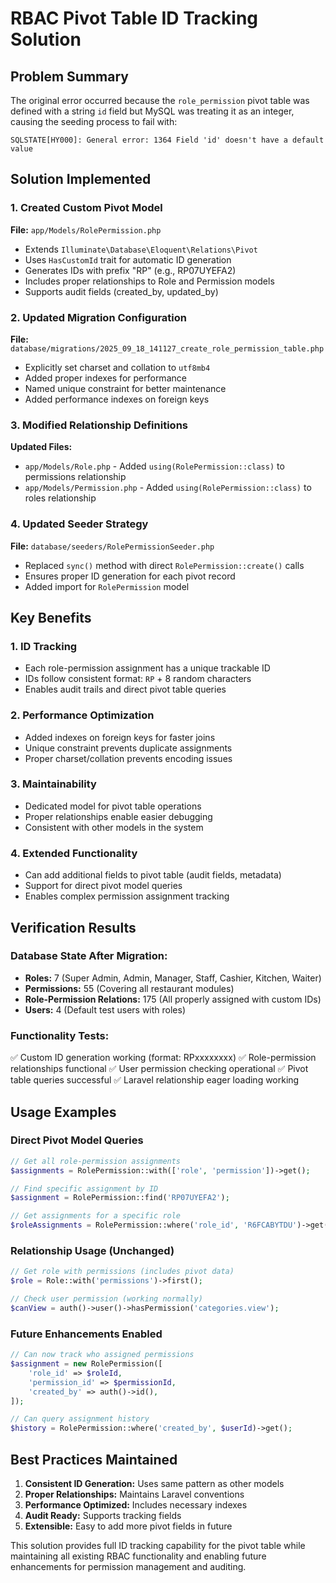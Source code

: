 # RBAC Pivot Table ID Tracking Solution

## Problem Summary
The original error occurred because the `role_permission` pivot table was defined with a string `id` field but MySQL was treating it as an integer, causing the seeding process to fail with:
```
SQLSTATE[HY000]: General error: 1364 Field 'id' doesn't have a default value
```

## Solution Implemented

### 1. Created Custom Pivot Model
**File:** `app/Models/RolePermission.php`
- Extends `Illuminate\Database\Eloquent\Relations\Pivot`
- Uses `HasCustomId` trait for automatic ID generation
- Generates IDs with prefix "RP" (e.g., RP07UYEFA2)
- Includes proper relationships to Role and Permission models
- Supports audit fields (created_by, updated_by)

### 2. Updated Migration Configuration
**File:** `database/migrations/2025_09_18_141127_create_role_permission_table.php`
- Explicitly set charset and collation to `utf8mb4`
- Added proper indexes for performance
- Named unique constraint for better maintenance
- Added performance indexes on foreign keys

### 3. Modified Relationship Definitions
**Updated Files:**
- `app/Models/Role.php` - Added `using(RolePermission::class)` to permissions relationship
- `app/Models/Permission.php` - Added `using(RolePermission::class)` to roles relationship

### 4. Updated Seeder Strategy
**File:** `database/seeders/RolePermissionSeeder.php`
- Replaced `sync()` method with direct `RolePermission::create()` calls
- Ensures proper ID generation for each pivot record
- Added import for `RolePermission` model

## Key Benefits

### 1. ID Tracking
- Each role-permission assignment has a unique trackable ID
- IDs follow consistent format: `RP` + 8 random characters
- Enables audit trails and direct pivot table queries

### 2. Performance Optimization
- Added indexes on foreign keys for faster joins
- Unique constraint prevents duplicate assignments
- Proper charset/collation prevents encoding issues

### 3. Maintainability
- Dedicated model for pivot table operations
- Proper relationships enable easier debugging
- Consistent with other models in the system

### 4. Extended Functionality
- Can add additional fields to pivot table (audit fields, metadata)
- Support for direct pivot model queries
- Enables complex permission assignment tracking

## Verification Results

### Database State After Migration:
- **Roles:** 7 (Super Admin, Admin, Manager, Staff, Cashier, Kitchen, Waiter)
- **Permissions:** 55 (Covering all restaurant modules)
- **Role-Permission Relations:** 175 (All properly assigned with custom IDs)
- **Users:** 4 (Default test users with roles)

### Functionality Tests:
✅ Custom ID generation working (format: RPxxxxxxxx)
✅ Role-permission relationships functional
✅ User permission checking operational
✅ Pivot table queries successful
✅ Laravel relationship eager loading working

## Usage Examples

### Direct Pivot Model Queries
```php
// Get all role-permission assignments
$assignments = RolePermission::with(['role', 'permission'])->get();

// Find specific assignment by ID
$assignment = RolePermission::find('RP07UYEFA2');

// Get assignments for a specific role
$roleAssignments = RolePermission::where('role_id', 'R6FCABYTDU')->get();
```

### Relationship Usage (Unchanged)
```php
// Get role with permissions (includes pivot data)
$role = Role::with('permissions')->first();

// Check user permission (working normally)
$canView = auth()->user()->hasPermission('categories.view');
```

### Future Enhancements Enabled
```php
// Can now track who assigned permissions
$assignment = new RolePermission([
    'role_id' => $roleId,
    'permission_id' => $permissionId,
    'created_by' => auth()->id(),
]);

// Can query assignment history
$history = RolePermission::where('created_by', $userId)->get();
```

## Best Practices Maintained

1. **Consistent ID Generation:** Uses same pattern as other models
2. **Proper Relationships:** Maintains Laravel conventions
3. **Performance Optimized:** Includes necessary indexes
4. **Audit Ready:** Supports tracking fields
5. **Extensible:** Easy to add more pivot fields in future

This solution provides full ID tracking capability for the pivot table while maintaining all existing RBAC functionality and enabling future enhancements for permission management and auditing.